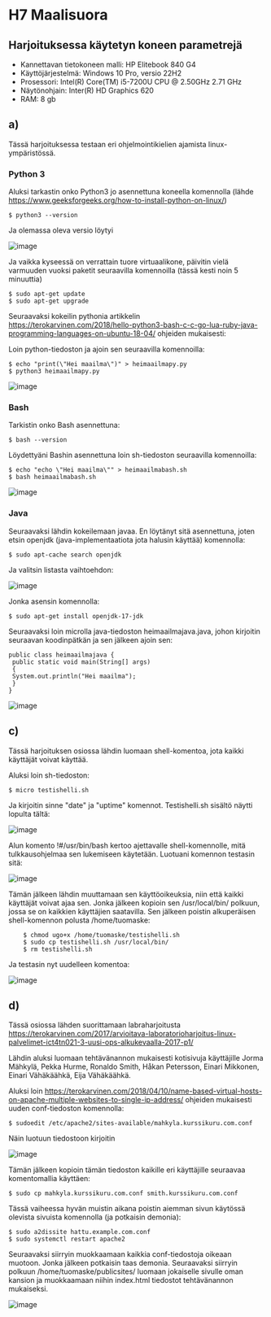 # H7 Maalisuora


## Harjoituksessa käytetyn koneen parametrejä

- Kannettavan tietokoneen malli: HP Elitebook 840 G4
- Käyttöjärjestelmä: Windows 10 Pro, versio 22H2
- Prosessori: Intel(R) Core(TM) i5-7200U CPU @ 2.50GHz 2.71 GHz
- Näytönohjain: Inter(R) HD Graphics 620
- RAM: 8 gb



## a)

Tässä harjoituksessa testaan eri ohjelmointikielien ajamista linux-ympäristössä.

### Python 3

Aluksi tarkastin onko Python3 jo asennettuna koneella komennolla (lähde https://www.geeksforgeeks.org/how-to-install-python-on-linux/)

    $ python3 --version

Ja olemassa oleva versio löytyi

![image](https://github.com/user-attachments/assets/99f5e1ff-2003-4c29-a18f-6bc4b64e28a1)

Ja vaikka kyseessä on verrattain tuore virtuaalikone, päivitin vielä varmuuden vuoksi paketit seuraavilla komennoilla (tässä kesti noin 5 minuuttia)

    $ sudo apt-get update
    $ sudo apt-get upgrade

Seuraavaksi kokeilin pythonia artikkelin https://terokarvinen.com/2018/hello-python3-bash-c-c-go-lua-ruby-java-programming-languages-on-ubuntu-18-04/ ohjeiden mukaisesti:

Loin python-tiedoston ja ajoin sen seuraavilla komennoilla:

    $ echo "print(\"Hei maailma\")" > heimaailmapy.py
    $ python3 heimaailmapy.py

![image](https://github.com/user-attachments/assets/702ebc04-1950-4465-b015-96c79b13ee38)


### Bash

Tarkistin onko Bash asennettuna:

    $ bash --version

Löydettyäni Bashin asennettuna loin sh-tiedoston seuraavilla komennoilla:

    $ echo "echo \"Hei maailma\"" > heimaailmabash.sh
    $ bash heimaailmabash.sh


![image](https://github.com/user-attachments/assets/739234b0-48c8-4e06-a6cd-0bd7984212b9)


### Java


Seuraavaksi lähdin kokeilemaan javaa. En löytänyt sitä asennettuna, joten etsin openjdk (java-implementaatiota jota halusin käyttää) komennolla:

    $ sudo apt-cache search openjdk

Ja valitsin listasta vaihtoehdon:

![image](https://github.com/user-attachments/assets/63b00807-2290-4972-ae47-9cc9c1489f71)

Jonka asensin komennolla:

    $ sudo apt-get install openjdk-17-jdk

Seuraavaksi loin microlla java-tiedoston heimaailmajava.java, johon kirjoitin seuraavan koodinpätkän ja sen jälkeen ajoin sen:

    public class heimaailmajava {
     public static void main(String[] args)
     {
     System.out.println("Hei maailma");
     }
    }

![image](https://github.com/user-attachments/assets/b6eef5a8-d43e-4cdd-bf75-37bde4b0755b)


## c)

Tässä harjoituksen osiossa lähdin luomaan shell-komentoa, jota kaikki käyttäjät voivat käyttää.

Aluksi loin sh-tiedoston:

    $ micro testishelli.sh

Ja kirjoitin sinne "date" ja "uptime" komennot. Testishelli.sh sisältö näytti lopulta tältä:

![image](https://github.com/user-attachments/assets/2116291e-77ea-4c0e-8df0-c8cb1fbe8b59)

Alun komento !#/usr/bin/bash kertoo ajettavalle shell-komennolle, mitä tulkkausohjelmaa sen lukemiseen käytetään. Luotuani komennon testasin sitä:

![image](https://github.com/user-attachments/assets/8e3535cd-ec7e-4d18-ab84-17ac55323348)

Tämän jälkeen lähdin muuttamaan sen käyttöoikeuksia, niin että kaikki käyttäjät voivat ajaa sen. Jonka jälkeen kopioin sen /usr/local/bin/ polkuun, jossa se on kaikkien käyttäjien saatavilla. Sen jälkeen poistin alkuperäisen shell-komennon polusta /home/tuomaske:

        $ chmod ugo+x /home/tuomaske/testishelli.sh
        $ sudo cp testishelli.sh /usr/local/bin/
        $ rm testishelli.sh

Ja testasin nyt uudelleen komentoa:

![image](https://github.com/user-attachments/assets/3e1e6fe5-a8f1-4ad7-9c7d-c3fa3abb1d81)


## d)

Tässä osiossa lähden suorittamaan labraharjoitusta https://terokarvinen.com/2017/arvioitava-laboratorioharjoitus-linux-palvelimet-ict4tn021-3-uusi-ops-alkukevaalla-2017-p1/

Lähdin aluksi luomaan tehtävänannon mukaisesti kotisivuja käyttäjille Jorma Mähkylä, Pekka Hurme, Ronaldo Smith, Håkan Petersson, Einari Mikkonen, Einari Vähäkäähkä, Eija Vähäkäähkä.

Aluksi loin https://terokarvinen.com/2018/04/10/name-based-virtual-hosts-on-apache-multiple-websites-to-single-ip-address/ ohjeiden mukaisesti uuden conf-tiedoston komennolla:

    $ sudoedit /etc/apache2/sites-available/mahkyla.kurssikuru.com.conf

Näin luotuun  tiedostoon kirjoitin 

![image](https://github.com/user-attachments/assets/346af22d-9611-4307-92cc-e5b921628c72)

Tämän jälkeen kopioin tämän tiedoston kaikille eri käyttäjille seuraavaa komentomallia käyttäen:

    $ sudo cp mahkyla.kurssikuru.com.conf smith.kurssikuru.com.conf

Tässä vaiheessa hyvän muistin aikana poistin aiemman sivun käytössä olevista sivuista komennolla (ja potkaisin demonia):

    $ sudo a2dissite hattu.example.com.conf
    $ sudo systemctl restart apache2

Seuraavaksi siirryin muokkaamaan kaikkia conf-tiedostoja oikeaan muotoon. Jonka jälkeen potkaisin taas demonia. Seuraavaksi siirryin polkuun /home/tuomaske/publicsites/ luomaan jokaiselle sivulle oman kansion ja muokkaamaan niihin index.html tiedostot tehtävänannon mukaiseksi.

![image](https://github.com/user-attachments/assets/e612070b-935d-4a44-b39f-d613196b4296)










